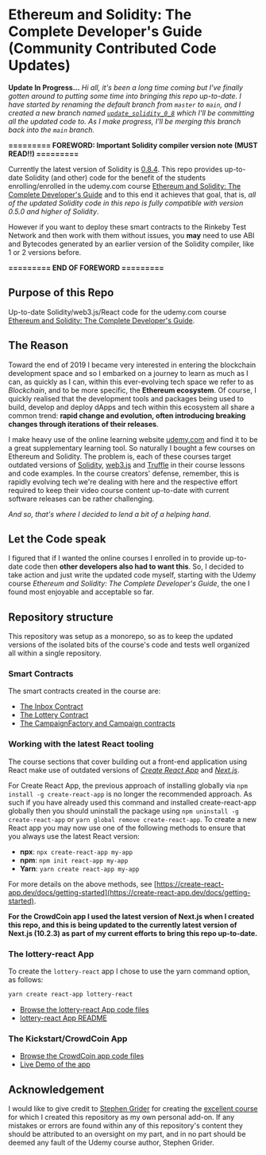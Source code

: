 # Ethereum and Solidity: The Complete Developer's Guide (Community Contributed Code Updates)

**Update In Progress...**
_Hi all, it's been a long time coming but I've finally gotten around to putting some time into bringing this repo up-to-date. I have started by renaming the default branch from `master` to `main`, and I created a new branch named [`update_solidity_0_8`](https://github.com/owanhunte/ethereum-solidity-course-updated-code/tree/update_solidity_0_8) which I'll be committing all the updated code to. As I make progress, I'll be merging this branch back into the `main` branch._

**========= FOREWORD: Important Solidity compiler version note (MUST READ!!) =========**

Currently the latest version of Solidity is [0.8.4](https://docs.soliditylang.org). This repo provides up-to-date Solidity (and other) code for the benefit of the students enrolling/enrolled in the udemy.com course [Ethereum and Solidity: The Complete Developer's Guide](https://www.udemy.com/course/ethereum-and-solidity-the-complete-developers-guide/) and to this end it achieves that goal, that is, _all of the updated Solidity code in this repo is fully compatible with version 0.5.0 and higher of Solidity_.

However if you want to deploy these smart contracts to the Rinkeby Test Network and then work with them without issues, you **may** need to use ABI and Bytecodes generated by an earlier version of the Solidity compiler, like 1 or 2 versions before.

**========= END OF FOREWORD =========**

## Purpose of this Repo

Up-to-date Solidity/web3.js/React code for the udemy.com course [Ethereum and Solidity: The Complete Developer's Guide](https://www.udemy.com/course/ethereum-and-solidity-the-complete-developers-guide/).

## The Reason

Toward the end of 2019 I became very interested in entering the blockchain development space and so I embarked on a journey to learn as much as I can, as quickly as I can, within this ever-evolving tech space we refer to as _Blockchain_, and to be more specific, the **Ethereum ecosystem**. Of course, I quickly realised that the development tools and packages being used to build, develop and deploy dApps and tech within this ecosystem all share a common trend: **rapid change and evolution, often introducing breaking changes through iterations of their releases**.

I make heavy use of the online learning website [udemy.com](https://www.udemy.com/) and find it to be a great supplementary learning tool. So naturally I bought a few courses on Ethereum and Solidity. The problem is, each of these courses target outdated versions of [Solidity](https://docs.soliditylang.org), [web3.js](https://web3js.readthedocs.io/) and [Truffle](https://www.trufflesuite.com/) in their course lessons and code examples. In the course creators' defense, remember, this is rapidly evolving tech we're dealing with here and the respective effort required to keep their video course content up-to-date with current software releases can be rather challenging.

_And so, that's where I decided to lend a bit of a helping hand_.

## Let the Code speak

I figured that if I wanted the online courses I enrolled in to provide up-to-date code then **other developers also had to want this**. So, I decided to take action and just write the updated code myself, starting with the Udemy course _Ethereum and Solidity: The Complete Developer's Guide_, the one I found most enjoyable and acceptable so far.

## Repository structure

This repository was setup as a monorepo, so as to keep the updated versions of the isolated bits of the course's code and tests well organized all within a single repository.

### Smart Contracts

The smart contracts created in the course are:

- [The Inbox Contract](/inbox/contracts/Inbox.sol)
- [The Lottery Contract](/lottery/contracts/Lottery.sol)
- [The CampaignFactory and Campaign contracts](/kickstart/ethereum/contracts/Campaign.sol)

### Working with the latest React tooling

The course sections that cover building out a front-end application using React make use of outdated versions of [_Create React App_](https://create-react-app.dev) and [_Next.js_](https://nextjs.org).

For Create React App, the previous approach of installing globally via `npm install -g create-react-app` is no longer the recommended approach. As such if you have already used this command and installed create-react-app globally then you should uninstall the package using `npm uninstall -g create-react-app` or `yarn global remove create-react-app`. To create a new React app you may now use one of the following methods to ensure that you always use the latest React version:

- **npx**: `npx create-react-app my-app`
- **npm**: `npm init react-app my-app`
- **Yarn**: `yarn create react-app my-app`

For more details on the above methods, see [https://create-react-app.dev/docs/getting-started](https://create-react-app.dev/docs/getting-started).

**For the CrowdCoin app I used the latest version of Next.js when I created this repo, and this is being updated to the currently latest version of Next.js (10.2.3) as part of my current efforts to bring this repo up-to-date.**

### The lottery-react App

To create the `lottery-react` app I chose to use the yarn command option, as follows:

```bash
yarn create react-app lottery-react
```

- [Browse the lottery-react App code files](/lottery-react)
- [lottery-react App README](/lottery-react/project-readme/README.md)

### The Kickstart/CrowdCoin App

- [Browse the CrowdCoin app code files](/kickstart)
- [Live Demo of the app](https://kickstart.owanh.now.sh/)

## Acknowledgement

I would like to give credit to [Stephen Grider](https://www.udemy.com/user/sgslo/) for creating the [excellent course](https://www.udemy.com/course/ethereum-and-solidity-the-complete-developers-guide/) for which I created this repository as my own personal add-on. If any mistakes or errors are found within any of this repository's content they should be attributed to an oversight on my part, and in no part should be deemed any fault of the Udemy course author, Stephen Grider.
